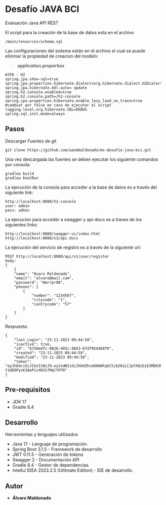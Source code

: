 # Desafío JAVA BCI

Evaluación Java API REST

El script para la creación de la base de datos esta en el archivo

```
/main/resources/schema.sql
```

Las configuraciones del sistema están en el archivo el cual se puede eliminar la propiedad de creacion del modelo:
> **application.properties**

```
#JPA - H2
spring.jpa.show-sql=true
spring.jpa.properties.hibernate.dialect=org.hibernate.dialect.H2Dialect
spring.jpa.hibernate.ddl-auto= update
spring.h2.console.enabled=true
spring.h2.console.path=/h2-console
spring.jpa.properties.hibernate.enable_lazy_load_no_trans=true #cambiar por false en caso de ejecutar el script
logging.level.org.hibernate.SQL=DEBUG
spring.sql.init.mode=always
```

## Pasos

Descargar Fuentes de git

```
git clone https://github.com/aandmaldonado/ms-desafio-java-bci.git
```

Una vez descargada las fuentes se deben ejecutar los siguiente comandos por consola:

```
gradlew build
gradlew bootRun
```

La ejecución de la consola para acceder a la base de datos es a través del siguiente link:

```
http://localhost:8080/h2-console
user: admin
pass: admin
```

La ejecución para acceder a swagger y api-docs es a traves de los siguientes links:

```
http://localhost:8080/swagger-ui/index.html
http://localhost:8080/v3/api-docs
```

La ejecución del servicio de registro es a través de la siguiente url:

```
POST http://localhost:8080/api/v1/user/register
body:
{
    { 
    "name": "Avaro Maldonado", 
    "email": "alvaro@mail.com", 
    "password": "Amrrpr88", 
    "phones": [ 
        { 
            "number": "1234567", 
            "citycode": "1", 
            "contrycode": "57" 
        } 
    ] 
}
```

Respuesta:

```
{
    "last_Login": "23-11-2023 09:44:58",
    "isactive": true,
    "id": "b750edfc-9826-403c-9653-67d79544b079",
    "created": "23-11-2023 09:44:58",
    "modified": "23-11-2023 09:44:58",
    "token": "eyJhbGciOiJIUzI1NiJ9.eyJzdWIiOiJhbHZhcm9AbWFpbC5jb20iLCJpYXQiOjE3MDA3NDM0OTgsImV4cCI6MTcwMDc0NTI5OH0.i46CsOL_bhnBfpX-YiHEDPysK3QeP1zXDSS7MqlYFP0"
}
```

## Pre-requisitos 

- JDK 17
- Gradle 8.4

## Desarrollo

Herramientas y lenguajes utilizados

* Java 17 - Lenguaje de programación.
* Spring Boot 3.1.5 - Framework de desarrollo
* JWT 0.11.5 - Generación de tokens 
* Swagger 2 - Documentación API
* Gradle 8.4 - Gestor de dependencias.
* IntelliJ IDEA 2023.2.5 (Ultimate Edition) - IDE de desarrollo.

## Autor

* **Álvaro Maldonado**  

